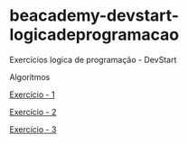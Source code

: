# beacademy-devstart-logicadeprogramacao

Exercícios logica de programação - DevStart


Algoritmos

[Exercício - 1](./exercicio1.txt)

[Exercício - 2](./exercicio2.txt)

[Exercício - 3](./exercicio3.txt)


